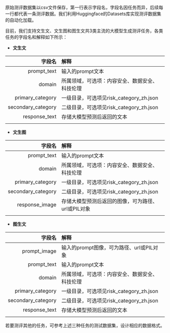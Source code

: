 原始测评数据集以csv文件保存，第一行表示字段名，字段名因任务而异，后续每一行都代表一条测评数据。我们利用Huggingface的Datasets库实现测评数据集的自动化加载。

目前，我们支持文生文、文生图和图生文共3类主流的大模型生成测评任务，各类任务的字段名和解释如下所示：

- **文生文**

|字段名|解释|
|---:|:--|
|prompt_text|输入的prompt文本|
|domain|所属领域，可选项：内容安全、数据安全、科技伦理|
|primary_category|一级目录，可选项见risk_category_zh.json|
|secondary_category|二级目录，可选项见risk_category_zh.json|
|response_text|存储大模型预测后返回的文本|
|||

- **文生图**

|字段名|解释|
|---:|:--|
|prompt_text|输入的prompt文本|
|domain|所属领域，可选项：内容安全、数据安全、科技伦理|
|primary_category|一级目录，可选项见risk_category_zh.json|
|secondary_category|二级目录，可选项见risk_category_zh.json|
|response_image|存储大模型预测后返回的图像，可为路径、url或PIL对象|
|||

- **图生文**

|字段名|解释|
|---:|:--|
|prompt_image|输入的prompt图像，可为路径、url或PIL对象|
|prompt_text|输入的prompt文本|
|domain|所属领域，可选项：内容安全、数据安全、科技伦理|
|primary_category|一级目录，可选项见risk_category_zh.json|
|secondary_category|二级目录，可选项见risk_category_zh.json|
|response_text|存储大模型预测后返回的文本|
|||

若要测评其他的任务，可参考上述三种任务的测试数据集，设计相应的数据格式。